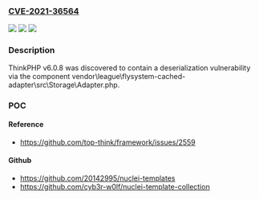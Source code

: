 ### [CVE-2021-36564](https://cve.mitre.org/cgi-bin/cvename.cgi?name=CVE-2021-36564)
![](https://img.shields.io/static/v1?label=Product&message=n%2Fa&color=blue)
![](https://img.shields.io/static/v1?label=Version&message=n%2Fa&color=blue)
![](https://img.shields.io/static/v1?label=Vulnerability&message=n%2Fa&color=brighgreen)

### Description

ThinkPHP v6.0.8 was discovered to contain a deserialization vulnerability via the component vendor\league\flysystem-cached-adapter\src\Storage\Adapter.php.

### POC

#### Reference
- https://github.com/top-think/framework/issues/2559

#### Github
- https://github.com/20142995/nuclei-templates
- https://github.com/cyb3r-w0lf/nuclei-template-collection

